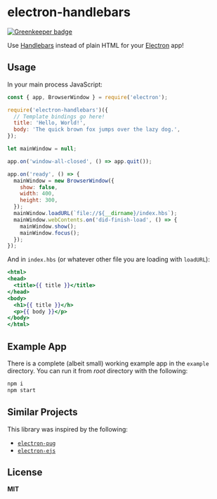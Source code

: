 # electron-handlebars

[![Greenkeeper badge](https://badges.greenkeeper.io/knpwrs/electron-handlebars.svg)](https://greenkeeper.io/)

Use [Handlebars] instead of plain HTML for your [Electron] app!

## Usage

In your main process JavaScript:

```js
const { app, BrowserWindow } = require('electron');

require('electron-handlebars')({
  // Template bindings go here!
  title: 'Hello, World!',
  body: 'The quick brown fox jumps over the lazy dog.',
});

let mainWindow = null;

app.on('window-all-closed', () => app.quit());

app.on('ready', () => {
  mainWindow = new BrowserWindow({
    show: false,
    width: 400,
    height: 300,
  });
  mainWindow.loadURL(`file://${__dirname}/index.hbs`);
  mainWindow.webContents.on('did-finish-load', () => {
    mainWindow.show();
    mainWindow.focus();
  });
});
```

And in `index.hbs` (or whatever other file you are loading with `loadURL`):

```hbs
<html>
<head>
  <title>{{ title }}</title>
</head>
<body>
  <h1>{{ title }}</h>
  <p>{{ body }}</p>
</body>
</html>
```

## Example App

There is a complete (albeit small) working example app in the `example`
directory. You can run it from *root* directory with the following:

```sh
npm i
npm start
```

## Similar Projects

This library was inspired by the following:

* [`electron-pug`]
* [`electron-ejs`]

## License

**MIT**

[Electron]: http://electron.atom.io/ "Electron"
[Handlebars]: http://handlebarsjs.com/ "Handlebars.js"
[`electron-ejs`]: https://github.com/jmjuanes/electron-ejs "electron-ejs"
[`electron-pug`]: https://github.com/yan-foto/electron-pug "electron-pug"

